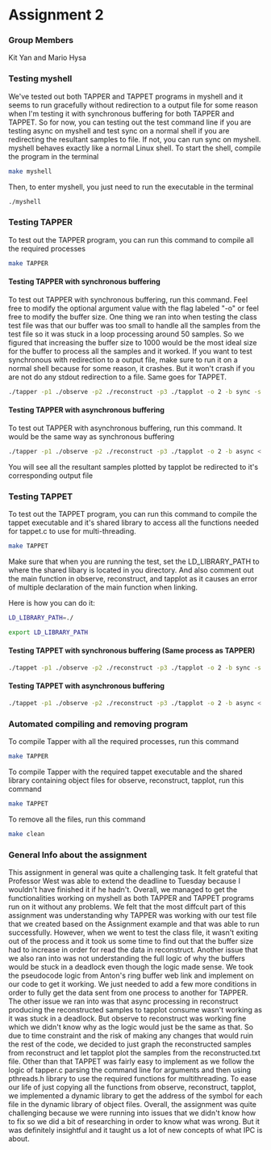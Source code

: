 # Assignment 2

### Group Members
Kit Yan and Mario Hysa

### Testing myshell
We've tested out both TAPPER and TAPPET programs in myshell and it seems to run gracefully without redirection to a output file for some reason when I'm testing it with synchronous buffering for both TAPPER and TAPPET. So for now, you can testing out the test command line if you are testing async on myshell and test sync on a normal shell if you are redirecting the resultant samples to file. If not, you can run sync on myshell. myshell behaves exactly like a normal Linux shell. To start the shell, compile the program in the terminal 
```bash
make myshell
```
Then, to enter myshell, you just need to run the executable in the terminal
```bash
./myshell
```
### Testing TAPPER
To test out the TAPPER program, you can run this command to compile all the required processes
```bash
make TAPPER
```
#### Testing TAPPER with synchronous buffering 
To test out TAPPER with synchronous buffering, run this command. Feel free to modify the optional argument value with the flag labeled "-o" or feel free to modify the buffer size. One thing we ran into when testing the class test file was that our buffer was too small to handle all the samples from the test file so it was stuck in a loop processing around 50 samples. So we figured that increasing the buffer size to 1000 would be the most ideal size for the buffer to process all the samples and it worked. If you want to test synchronous with redirection to a output file, make sure to run it on a normal shell because for some reason, it crashes. But it won't crash if you are not do any stdout redirection to a file. Same goes for TAPPET.
```bash
./tapper -p1 ./observe -p2 ./reconstruct -p3 ./tapplot -o 2 -b sync -s 1000 < cs410-test-file > ipc-sync-cs410-test-file
```
#### Testing TAPPER with asynchronous buffering 
To test out TAPPER with asynchronous buffering, run this command. It would be the same way as synchronous buffering
```bash
./tapper -p1 ./observe -p2 ./reconstruct -p3 ./tapplot -o 2 -b async < cs410-test-file > ipc-async-cs410-test-file
```
You will see all the resultant samples plotted by tapplot be redirected to it's corresponding output file

### Testing TAPPET
To test out the TAPPET program, you can run this command to compile the tappet executable and it's shared library
to access all the functions needed for tappet.c to use for multi-threading.

```bash
make TAPPET
```
Make sure that when you are running the test, set the LD_LIBRARY_PATH to where the shared libary is located in you directory. And also comment out the main function in observe, reconstruct, and tapplot as it causes an error of multiple declaration of the main function when linking.

Here is how you can do it:
```bash
LD_LIBRARY_PATH=./
```
```bash
export LD_LIBRARY_PATH
```

#### Testing TAPPET with synchronous buffering (Same process as TAPPER)
```bash
./tappet -p1 ./observe -p2 ./reconstruct -p3 ./tapplot -o 2 -b sync -s 1000 < cs410-test-file > thread-sync-cs410-test-file
```
#### Testing TAPPET with asynchronous buffering 

```bash
./tappet -p1 ./observe -p2 ./reconstruct -p3 ./tapplot -o 2 -b async < cs410-test-file > thread-async-cs410-test-file
```
### Automated compiling and removing program
To compile Tapper with all the required processes, run this command
```bash
make TAPPER
```
To compile Tapper with the required tappet executable and the shared library containing object files for observe, reconstruct, tapplot, run this command
```bash
make TAPPET
```
To remove all the files, run this command
```bash
make clean
```
### General Info about the assignment

This assignment in general was quite a challenging task. It felt grateful that Professor West was able to extend the deadline to Tuesday because I wouldn't have finished it if he hadn't. Overall, we managed to get the functionalities working on myshell as both TAPPER and TAPPET programs run on it without any problems. We felt that the most diffcult part of this assignment was understanding why TAPPER was working with our test file that we created based on the Assignment example and that was able to run successfully. However, when we went to test the class file, it wasn't exiting out of the process and it took us some time to find out that the buffer size had to increase in order for read the data in reconstruct. Another issue that we also ran into was not understanding the full logic of why the buffers would be stuck in a deadlock even though the logic made sense. We took the pseudocode logic from Anton's ring buffer web link and implement on our code to get it working. We just needed to add a few more conditions in order to fully get the data sent from one process to another for TAPPER. The other issue we ran into was that async processing in reconstruct producing the reconstructed samples to tapplot consume wasn't working as it was stuck in a deadlock. But observe to reconstruct was working fine which we didn't know why as the logic would just be the same as that. So due to time constraint and the risk of making any changes that would ruin the rest of the code, we decided to just graph the reconstructed samples from reconstruct and let tapplot plot the samples from the reconstructed.txt file. Other than that TAPPET was fairly easy to implement as we follow the logic of tapper.c parsing the command line for arguments and then using pthreads.h library to use the required functions for multithreading. To ease our life of just copying all the functions from observe, reconstruct, tapplot, we implemented a dynamic library to get the address of the symbol for each file in the dynamic library of object files. Overall, the assignment was quite challenging because we were running into issues that we didn't know how to fix so we did a bit of researching in order to know what was wrong. But it was definitely insightful and it taught us a lot of new concepts of what IPC is about.
